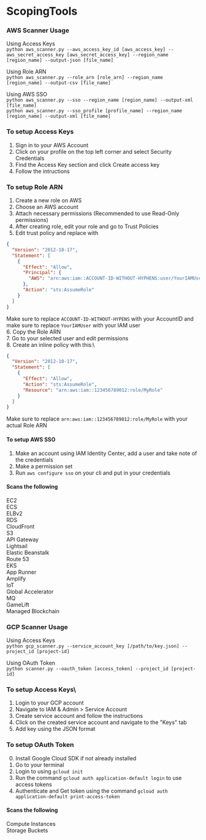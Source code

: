 # ScopingTools
### AWS Scanner Usage
Using Access Keys\
```python aws_scanner.py --aws_access_key_id [aws_access_key] --aws_secret_access_key [aws_secret_access_key] --region_name [region_name] --output-json [file_name]```

Using Role ARN\
```python aws_scanner.py --role_arn [role_arn] --region_name [region_name] --output-csv [file_name]```

Using AWS SSO\
```python aws_scanner.py --sso --region_name [region_name] --output-xml [file_name]```\
```python aws_scanner.py --sso_profile [profile_name] --region_name [region_name] --output-xml [file_name]```

### To setup Access Keys
1. Sign in to your AWS Account
2. Click on your profile on the top left corner and select Security Credentials
3. Find the Access Key section and click Create access key
4. Follow the intructions

### To setup Role ARN
1. Create a new role on AWS
2. Choose an AWS account
3. Attach necessary permissions (Recommended to use Read-Only permissions)
4. After creating role, edit your role and go to Trust Policies
5. Edit trust policy and replace with
```json
{
  "Version": "2012-10-17",
  "Statement": [
    {
      "Effect": "Allow",
      "Principal": {
        "AWS": "arn:aws:iam::ACCOUNT-ID-WITHOUT-HYPHENS:user/YourIAMUser"
      },
      "Action": "sts:AssumeRole"
    }
  ]
}
```
Make sure to replace ```ACCOUNT-ID-WITHOUT-HYPENS``` with your AccountID and make sure to replace ```YourIAMUser``` with your IAM user\
6. Copy the Role ARN\
7. Go to your selected user and edit permissions\
8. Create an inline policy with this:\
```json
{
  "Version": "2012-10-17",
  "Statement": [
    {
      "Effect": "Allow",
      "Action": "sts:AssumeRole",
      "Resource": "arn:aws:iam::123456789012:role/MyRole"
    }
  ]
}
```
Make sure to replace ```arn:aws:iam::123456789012:role/MyRole``` with your actual Role ARN

#### To setup AWS SSO
1. Make an account using IAM Identity Center, add a user and take note of the credentials
2. Make a permission set
3. Run ```aws configure sso``` on your cli and put in your credentials

#### Scans the following
EC2\
ECS\
ELBv2\
RDS\
CloudFront\
S3\
API Gateway\
Lightsail\
Elastic Beanstalk\
Route 53\
EKS\
App Runner\
Amplify\
IoT\
Global Accelerator\
MQ\
GameLift\
Managed Blockchain

### GCP Scanner Usage
Using Access Keys\
```python gcp_scanner.py --service_account_key [/path/to/key.json] --project_id [project-id]```

Using OAuth Token\
```python scanner.py --oauth_token [access_token] --project_id [project-id]```

### To setup Access Keys\
1. Login to your GCP account
2. Navigate to IAM & Admin > Service Account
3. Create service account and follow the instructions
4. Click on the created service account and navigate to the "Keys" tab
5. Add key using the JSON format

### To setup OAuth Token
0. Install Google Cloud SDK if not already installed
1. Go to your terminal
2. Login to using ```gcloud init```
3. Run the command ```gcloud auth application-default login``` to use access tokens
4. Authenticate and Get token using the command ```gcloud auth application-default print-access-token```

#### Scans the following
Compute Instances\
Storage Buckets
